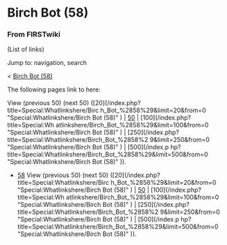 
# Birch Bot (58)

### From FIRSTwiki

(List of links)

Jump to: navigation, search

&lt; [Birch Bot (58)](/index.php?title=Birch_Bot_%2858%29&redirect=no "Birch
Bot \(58\)" )  

The following pages link to here:

View (previous 50) (next 50) ([20](/index.php?title=Special:Whatlinkshere/Birc
h_Bot_%2858%29&limit=20&from=0 "Special:Whatlinkshere/Birch Bot \(58\)" ) |
[50](/index.php?title=Special:Whatlinkshere/Birch_Bot_%2858%29&limit=50&from=0
"Special:Whatlinkshere/Birch Bot \(58\)" ) | [100](/index.php?title=Special:Wh
atlinkshere/Birch_Bot_%2858%29&limit=100&from=0 "Special:Whatlinkshere/Birch
Bot \(58\)" ) | [250](/index.php?title=Special:Whatlinkshere/Birch_Bot_%2858%2
9&limit=250&from=0 "Special:Whatlinkshere/Birch Bot \(58\)" ) | [500](/index.p
hp?title=Special:Whatlinkshere/Birch_Bot_%2858%29&limit=500&from=0
"Special:Whatlinkshere/Birch Bot \(58\)" )).

  * [58](/index.php/58 "58" )
View (previous 50) (next 50) ([20](/index.php?title=Special:Whatlinkshere/Birc
h_Bot_%2858%29&limit=20&from=0 "Special:Whatlinkshere/Birch Bot \(58\)" ) |
[50](/index.php?title=Special:Whatlinkshere/Birch_Bot_%2858%29&limit=50&from=0
"Special:Whatlinkshere/Birch Bot \(58\)" ) | [100](/index.php?title=Special:Wh
atlinkshere/Birch_Bot_%2858%29&limit=100&from=0 "Special:Whatlinkshere/Birch
Bot \(58\)" ) | [250](/index.php?title=Special:Whatlinkshere/Birch_Bot_%2858%2
9&limit=250&from=0 "Special:Whatlinkshere/Birch Bot \(58\)" ) | [500](/index.p
hp?title=Special:Whatlinkshere/Birch_Bot_%2858%29&limit=500&from=0
"Special:Whatlinkshere/Birch Bot \(58\)" )).

